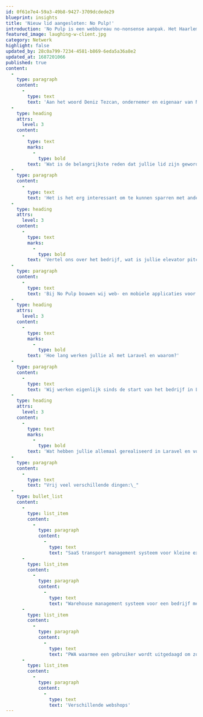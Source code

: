 ```yaml
---
id: 0f61e7e4-59a3-49b8-9427-3709dcdede29
blueprint: insights
title: 'Nieuw lid aangesloten: No Pulp!'
introduction: 'No Pulp is een webbureau no-nonsense aanpak. Het Haarlemse bedrijf timmert al vanaf de start van het bedrijf aan de digitale weg met Laravel. Voordat zij begonnen met het bedrijf, hadden zij al meerdere jaren ervaring met het ontwikkelen in Laravel. Dat maakt dat ze een weloverwogen keuze hebben gemaakt om met het framework als basis van de techniek het bedrijf op te bouwen.'
featured_image: laughing-w-client.jpg
category: Netwerk
highlight: false
updated_by: 28c0a799-7234-4581-b869-6eda5a36a8e2
updated_at: 1687201066
published: true
content:
  -
    type: paragraph
    content:
      -
        type: text
        text: 'Aan het woord Deniz Tezcan, ondernemer en eigenaar van No Pulp, wij stelden hem als DLF een aantal vragen om zich voor te stellen:'
  -
    type: heading
    attrs:
      level: 3
    content:
      -
        type: text
        marks:
          -
            type: bold
        text: 'Wat is de belangrijkste reden dat jullie lid zijn geworden van de DLF?'
  -
    type: paragraph
    content:
      -
        type: text
        text: 'Het is het erg interessant om te kunnen sparren met andere bedrijven die mogelijk tegen soortgelijke problemen aanlopen of al tegenaan gelopen zijn. Op deze manier kunnen wij zowel onszelf op een hoger niveau tillen als ook eigen ervaringen met anderen delen.'
  -
    type: heading
    attrs:
      level: 3
    content:
      -
        type: text
        marks:
          -
            type: bold
        text: 'Vertel ons over het bedrijf, wat is jullie elevator pitch?'
  -
    type: paragraph
    content:
      -
        type: text
        text: 'Bij No Pulp bouwen wij web- en mobiele applicaties voor MKB-bedrijven in de eCommerce en logistiek branche. Dit doen we in een klein team van specialisten en met een no-nonsense aanpak.'
  -
    type: heading
    attrs:
      level: 3
    content:
      -
        type: text
        marks:
          -
            type: bold
        text: 'Hoe lang werken jullie al met Laravel en waarom?'
  -
    type: paragraph
    content:
      -
        type: text
        text: 'Wij werken eigenlijk sinds de start van het bedrijf in Laravel, dat is nu 3 jaar geleden. Voordat ik No Pulp begon had ik zo’n 3 jaar gewerkt met Laravel. Laravel is op dit moment eigen hét PHP-framework, er is veel duidelijke documentatie en er zijn goede open source packages beschikbaar. Dit zorgt voor een korte leveringstermijn.'
  -
    type: heading
    attrs:
      level: 3
    content:
      -
        type: text
        marks:
          -
            type: bold
        text: 'Wat hebben jullie allemaal gerealiseerd in Laravel en voor welke klanten hebben jullie dat gedaan?'
  -
    type: paragraph
    content:
      -
        type: text
        text: "Vrij veel verschillende dingen:\_"
  -
    type: bullet_list
    content:
      -
        type: list_item
        content:
          -
            type: paragraph
            content:
              -
                type: text
                text: "SaaS transport management systeem voor kleine expediteurs en onsite-handling op beurzen\_"
      -
        type: list_item
        content:
          -
            type: paragraph
            content:
              -
                type: text
                text: "Warehouse management systeem voor een bedrijf met ruim 2500 palletplaatsen\_"
      -
        type: list_item
        content:
          -
            type: paragraph
            content:
              -
                type: text
                text: "PWA waarmee een gebruiker wordt uitgedaagd om zoveel mogelijk co2 te besparen door de fiets te gebruiken\_"
      -
        type: list_item
        content:
          -
            type: paragraph
            content:
              -
                type: text
                text: 'Verschillende webshops'
---
```

